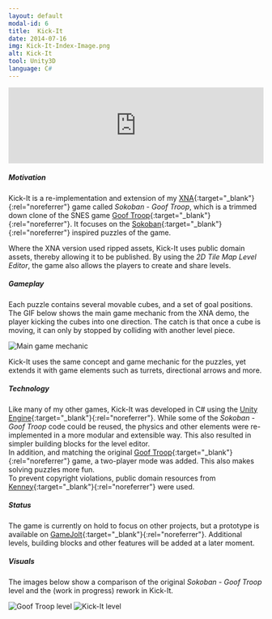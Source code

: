 ```yaml
---
layout: default
modal-id: 6
title:  Kick-It
date: 2014-07-16
img: Kick-It-Index-Image.png
alt: Kick-It
tool: Unity3D
language: C#
---
```


<iframe src="https://widgets.gamejolt.com/package/v1?key=LbPFcEBP&theme=light" frameborder="0" width="100%" height="150"></iframe>

##### Motivation

Kick-It is a re-implementation and extension of my [XNA][wikipedia-xna]{:target="_blank"}{:rel="noreferrer"} game called _Sokoban - Goof Troop_, which is a trimmed down clone of the SNES game [Goof Troop][wikipedia-goof-troop]{:target="_blank"}{:rel="noreferrer"}. It focuses on the [Sokoban][wikipedia-sokoban]{:target="_blank"}{:rel="noreferrer"} inspired puzzles of the game.

Where the XNA version used ripped assets, Kick-It uses public domain assets, thereby allowing it to be published. By using the _2D Tile Map Level Editor_, the game also allows the players to create and share levels. 

##### Gameplay

Each puzzle contains several movable cubes, and a set of goal positions. The GIF below shows the main game mechanic from the XNA demo, the player kicking the cubes into one direction. The catch is that once a cube is moving, it can only by stopped by colliding with another level piece. 

<img src="{{ site.baseurl }}/assets/images/sokoban_goof_troop/Kicking-Mechanic.gif" class="img-responsive img-centered" alt="Main game mechanic">

Kick-It uses the same concept and game mechanic for the puzzles, yet extends it with game elements such as turrets, directional arrows and more. 

##### Technology

Like many of my other games, Kick-It was developed in C# using the [Unity Engine][unity-3d]{:target="_blank"}{:rel="noreferrer"}. While some of the _Sokoban - Goof Troop_ code could be reused, the physics and other elements were re-implemented in a more modular and extensible way. This also resulted in simpler building blocks for the level editor.  
In addition, and matching the original [Goof Troop][wikipedia-goof-troop]{:target="_blank"}{:rel="noreferrer"} game, a two-player mode was added. This also makes solving puzzles more fun.  
To prevent copyright violations, public domain resources from [Kenney][kenney]{:target="_blank"}{:rel="noreferrer"} were used.

##### Status

The game is currently on hold to focus on other projects, but a prototype is available on [GameJolt][gamejolt-kick-it]{:target="_blank"}{:rel="noreferrer"}. Additional levels, building blocks and other features will be added at a later moment.

##### Visuals

The images below show a comparison of the original _Sokoban - Goof Troop_ level and the (work in progress) rework in Kick-It.

<img src="{{site.baseurl}}/assets/images/sokoban_goof_troop/Level1.png" class="img-responsive img-centered" alt="Goof Troop level"/>
<img src="{{site.baseurl}}/assets/images/kick_it/Kick-It-Goof-Troop-1.png" class="img-responsive img-centered" alt="Kick-It level"/>

[wikipedia-xna]: https://en.wikipedia.org/wiki/Microsoft_XNA
[wikipedia-goof-troop]: https://en.wikipedia.org/wiki/Goof_Troop_(video_game)
[wikipedia-sokoban]: https://en.wikipedia.org/wiki/Sokoban
[gamejolt-kick-it]: https://gamejolt.com/games/kick-it/262925#close
[unity-3d]: https://unity3d.com/unity
[kenney]: https://kenney.nl/
